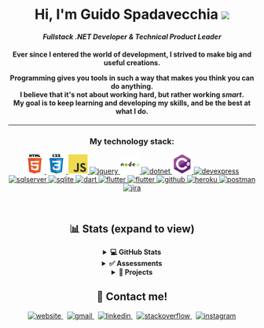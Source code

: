 <h1 align="center">Hi, I'm Guido Spadavecchia <img src="https://media.giphy.com/media/hvRJCLFzcasrR4ia7z/giphy.gif" width="35"></h1>

<span align="center">
  <span>
    <h4 align="center"><em>Fullstack .NET Developer & Technical Product Leader</em>      
    </h4>
</span>

<h4 align="center">Ever since I entered the world of development, I strived to make big and useful creations.  
  
  Programming gives you tools in such a way that makes you think you can do anything.  
  I believe that it's not about working hard, but rather working <i>smart</i>.  
  My goal is to keep learning and developing my skills, and be the best at what I do.</h4>

<hr>
<h3 align="center">My technology stack:</h3>
  <p align="center">
    <a href="https://www.w3.org/html/" target="_blank"> 
        <img src="https://raw.githubusercontent.com/devicons/devicon/master/icons/html5/html5-original-wordmark.svg" alt="html5" width="40" height="40"/> 
    </a>
    <a href="https://www.w3schools.com/css/" target="_blank"> 
        <img src="https://raw.githubusercontent.com/devicons/devicon/master/icons/css3/css3-original-wordmark.svg" alt="css3" width="40" height="40"/>
    </a>
    <a href="https://developer.mozilla.org/en-US/docs/Web/JavaScript" target="_blank"> 
        <img src="https://raw.githubusercontent.com/devicons/devicon/master/icons/javascript/javascript-original.svg" alt="javascript" width="40" height="40"/>
    </a>
    <a href="https://jquery.com/" target="_blank"> 
        <img src="https://www.vectorlogo.zone/logos/jquery/jquery-vertical.svg" alt="jquery" width="40" height="40"/>
    </a>
    <a href="https://nodejs.org" target="_blank"> 
        <img src="https://raw.githubusercontent.com/devicons/devicon/master/icons/nodejs/nodejs-original-wordmark.svg" alt="nodejs" width="40" height="40"/>
    </a>
    <a href="https://dotnet.microsoft.com/en-us/" target="_blank"> 
        <img src="https://www.vectorlogo.zone/logos/dotnet/dotnet-icon.svg" alt="dotnet" width="40" height="40"/>
    </a>
    <a href="https://www.w3schools.com/cs/" target="_blank"> 
        <img src="https://raw.githubusercontent.com/devicons/devicon/master/icons/csharp/csharp-original.svg" alt="csharp" width="40" height="40"/>
    </a>
    <a href="https://www.devexpress.com/" target="_blank"> 
        <img src="https://www.devexpress.com/Content/Core/facebook-share-icon.png" alt="devexpress" width="40" height="40"/>
    </a>
    <a href="https://www.microsoft.com/en-us/sql-server" target="_blank"> 
        <img src="https://www.svgrepo.com/show/303229/microsoft-sql-server-logo.svg" alt="sqlserver" width="40" height="40"/>
    </a>
    <a href="https://www.sqlite.org/index.html" target="_blank"> 
        <img src="https://www.vectorlogo.zone/logos/sqlite/sqlite-icon.svg" alt="sqlite" width="40" height="40"/>
    </a>
    <a href="https://dart.dev/" target="_blank"> 
        <img src="https://www.vectorlogo.zone/logos/dartlang/dartlang-icon.svg" alt="dart" width="40" height="40"/>
    </a>
    <a href="https://flutter.dev/" target="_blank"> 
        <img src="https://www.vectorlogo.zone/logos/flutterio/flutterio-icon.svg" alt="flutter" width="40" height="40"/>
    </a>
    <a href="https://www.w3schools.com/js/js_json_intro.asp" target="_blank"> 
        <img src="https://www.vectorlogo.zone/logos/json/json-icon.svg" alt="flutter" width="40" height="40"/>
    </a>
    <a href="https://github.com/guidospadavecchia" target="_blank"> 
        <img src="https://www.vectorlogo.zone/logos/github/github-tile.svg" alt="github" width="40" height="40"/>
    </a>    
    <a href="https://heroku.com" target="_blank"> 
        <img src="https://www.vectorlogo.zone/logos/heroku/heroku-icon.svg" alt="heroku" width="40" height="40"/>
    </a>
    <a href="https://www.postman.com/" target="_blank"> 
        <img src="https://www.vectorlogo.zone/logos/getpostman/getpostman-icon.svg" alt="postman" width="40" height="40"/>
    </a>
    <a href="https://www.atlassian.com/es/software/jira" target="_blank"> 
        <img src="https://www.vectorlogo.zone/logos/atlassian_jira/atlassian_jira-icon.svg" alt="jira" width="40" height="40"/>
    </a>    
  </p>
<br />
    
## 📊 Stats (expand to view)
<details> 
  <summary><b>💻 GitHub Stats</b></summary>
  <br/>
  <p align="center">
    <img src="https://github-readme-stats.vercel.app/api?username=guidospadavecchia">
    <br />
    <br />
	  <img src="https://github-readme-stats.vercel.app/api/top-langs/?username=guidospadavecchia">
  </p>
</details>
<details> 
  <summary><b>✅ Assessments</b></summary>
  <br/>
  <p align="center">
    <a href="https://app.pluralsight.com/profile/guido-spadavecchia" target="_blank"> 
      <img src="https://i.stack.imgur.com/gtK8G.png" width="400">
    </a>
    <br />
    <br />
    <a href="https://app.pluralsight.com/profile/guido-spadavecchia" target="_blank"> 
      <img src="https://i.stack.imgur.com/TaBEU.png" width="400">
    </a>	  
  </p>
</details>
<details> 
  <summary><b>🧰 Projects</b></summary>
  <br/>
  <p align="center">
    <a href="https://dolarbot.com.ar/" target="_blank"> 
      <img src="https://raw.githubusercontent.com/guidospadavecchia/DolarBot/master/design/images/dolarbot-logo-256.png" width="128">
      <br />
      <b>DolarBot</b>
    </a>
  </p>
</details>

## 📲 Contact me!
<p align="center">
    <a href="https://guidospadavecchia.github.io/" target="_blank"> 
        <img src="https://guidospadavecchia.github.io/images/logo-big.png" alt="website" width="40" height="40"/> 
    </a>  
    &nbsp;
    <a href="mailto:guido.spadavecchia@gmail.com" target="_blank"> 
        <img src="https://www.vectorlogo.zone/logos/gmail/gmail-icon.svg" alt="gmail" width="40" height="40"/> 
    </a>  
    &nbsp;
    <a href="https://www.linkedin.com/in/gspadavecchia/" target="_blank"> 
        <img src="https://www.vectorlogo.zone/logos/linkedin/linkedin-icon.svg" alt="linkedin" width="40" height="40"/> 
    </a>  
    &nbsp;
    <a href="https://stackoverflow.com/users/11312037/guido-spadavecchia" target="_blank"> 
        <img src="https://www.vectorlogo.zone/logos/stackoverflow/stackoverflow-icon.svg" alt="stackoverflow" width="40" height="40"/> 
    </a>  
    &nbsp;
    <a href="https://www.instagram.com/gspadavecchia94/" target="_blank"> 
        <img src="https://www.vectorlogo.zone/logos/instagram/instagram-icon.svg" alt="instagram" width="40" height="40"/> 
    </a>  
</p>
